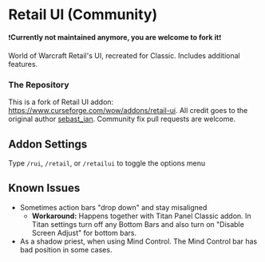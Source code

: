 # Retail UI (Community)
❗**Currently not maintained anymore, you are welcome to fork it**❗

World of Warcraft Retail's UI, recreated for Classic. Includes additional features.

### The Repository
This is a fork of Retail UI addon: https://www.curseforge.com/wow/addons/retail-ui.
All credit goes to the original author [sebast_ian](https://www.curseforge.com/members/sebast_ian).  Community fix pull requests are welcome.

## Addon Settings
Type `/rui`, `/retail`, or `/retailui` to toggle the options menu

## Known Issues
- Sometimes action bars "drop down" and stay misaligned
  - **Workaround:** Happens together with Titan Panel Classic addon. In Titan settings turn off any Bottom Bars and also turn on "Disable Screen Adjust" for bottom bars.
- As a shadow priest, when using Mind Control. The Mind Control bar has bad position in some cases.
